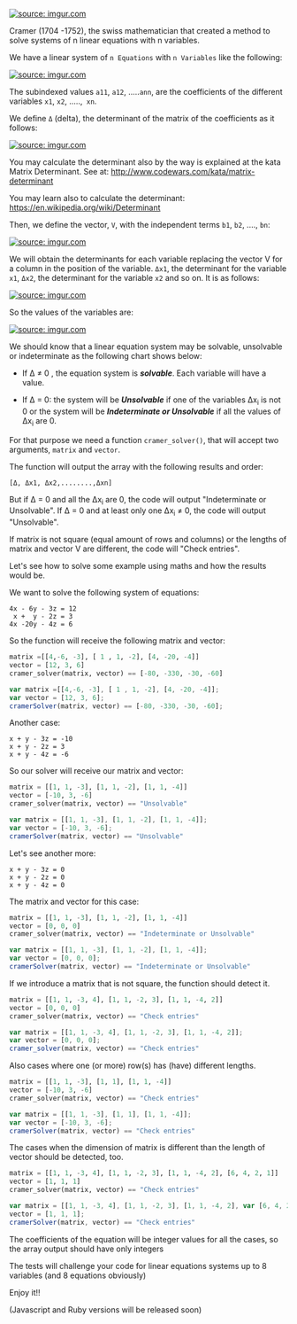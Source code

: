 <a href="https://imgur.com/Z7HiIU4"><img src="https://i.imgur.com/Z7HiIU4.jpg?1" title="source: imgur.com" /></a>

Cramer (1704 -1752), the swiss mathematician that created a method to solve systems of n linear equations with n variables.

We have a linear system of ```n Equations``` with ```n Variables``` like the following:

<a href="https://imgur.com/IK2keV7"><img src="https://i.imgur.com/IK2keV7.jpg?1" title="source: imgur.com" /></a>

The subindexed values ```a11```, ```a12```, .....```ann```,  are the coefficients of the different variables ```x1```, ```x2```, .....,``` xn```.

We define  ```Δ``` (delta), the determinant of the matrix of the coefficients as it follows:

<a href="https://imgur.com/zvVIYVB"><img src="https://i.imgur.com/zvVIYVB.png?1" title="source: imgur.com" /></a>


You may calculate the determinant also by the way is explained at the kata Matrix Determinant. See at: http://www.codewars.com/kata/matrix-determinant

You may learn also to calculate the determinant: https://en.wikipedia.org/wiki/Determinant

Then, we define the vector, ```V```, with the independent terms ```b1```, ```b2```, ...., ```bn```:

<a href="https://imgur.com/m6m20id"><img src="https://i.imgur.com/m6m20id.png?1" title="source: imgur.com" /></a>

We will obtain the determinants for each variable replacing the vector V for a column in the position of the variable. ```Δx1```, the determinant for the variable ```x1```, ```Δx2```, the determinant for the variable ```x2``` and so on. It is as follows:

<a href="https://imgur.com/GaEIFJV"><img src="https://i.imgur.com/GaEIFJV.png?1" title="source: imgur.com" /></a>

So the values of the variables are:

<a href="https://imgur.com/GMANk3Y"><img src="https://i.imgur.com/GMANk3Y.png?1" title="source: imgur.com" /></a>

We should know that a linear equation system may be solvable, unsolvable or indeterminate as the following chart shows below:

* If Δ ≠ 0 , the equation system is ***solvable***. Each 
  variable will have a value.
  
* If Δ = 0: the system will be ***Unsolvable*** if one of the variables Δx<sub>i</sub> is not 0 or the system will be ***Indeterminate or Unsolvable*** if all the values of Δx<sub>i</sub> are 0.

For that purpose we need a function ```cramer_solver()```, that will accept two arguments, ```matrix``` and ```vector```.


The function will output the array with the following results and order:
```
[Δ, Δx1, Δx2,........,Δxn]
```
But if Δ = 0 and all the Δx<sub>i</sub> are 0, the code will output "Indeterminate or Unsolvable".
If Δ = 0 and at least only one Δx<sub>i</sub> ≠ 0, the code will output "Unsolvable".

If matrix is not square (equal amount of rows and columns) or the lengths of matrix and vector V are different, the code will "Check entries".

Let's see how to solve some example using maths and how the results would be.

We want to solve the following system of equations:
```
4x - 6y - 3z = 12
 x +  y - 2z = 3
4x -20y - 4z = 6
```
So the function will receive the following matrix and vector:

```python
matrix =[[4,-6, -3], [ 1 , 1, -2], [4, -20, -4]]
vector = [12, 3, 6]
cramer_solver(matrix, vector) == [-80, -330, -30, -60]
```

```js
var matrix =[[4,-6, -3], [ 1 , 1, -2], [4, -20, -4]];
var vector = [12, 3, 6];
cramerSolver(matrix, vector) == [-80, -330, -30, -60];
```
Another case:

```
x + y - 3z = -10
x + y - 2z = 3
x + y - 4z = -6
```
So our solver will receive our matrix and vector:
```python
matrix = [[1, 1, -3], [1, 1, -2], [1, 1, -4]]
vector = [-10, 3, -6]
cramer_solver(matrix, vector) == "Unsolvable"
```

```js
var matrix = [[1, 1, -3], [1, 1, -2], [1, 1, -4]];
var vector = [-10, 3, -6];
cramerSolver(matrix, vector) == "Unsolvable"
```
Let's see another more:

```
x + y - 3z = 0
x + y - 2z = 0
x + y - 4z = 0
```

The matrix and vector for this case:

```python
matrix = [[1, 1, -3], [1, 1, -2], [1, 1, -4]]
vector = [0, 0, 0]
cramer_solver(matrix, vector) == "Indeterminate or Unsolvable"
```
```js
var matrix = [[1, 1, -3], [1, 1, -2], [1, 1, -4]];
var vector = [0, 0, 0];
cramerSolver(matrix, vector) == "Indeterminate or Unsolvable"
```

If we introduce a matrix that is not square, the function should detect it.
```python
matrix = [[1, 1, -3, 4], [1, 1, -2, 3], [1, 1, -4, 2]]
vector = [0, 0, 0]
cramer_solver(matrix, vector) == "Check entries"
```
```js
var matrix = [[1, 1, -3, 4], [1, 1, -2, 3], [1, 1, -4, 2]];
var vector = [0, 0, 0];
cramer_solver(matrix, vector) == "Check entries"
```

Also cases where one (or more) row(s) has (have) different lengths.
```python
matrix = [[1, 1, -3], [1, 1], [1, 1, -4]]
vector = [-10, 3, -6]
cramer_solver(matrix, vector) == "Check entries"
```
```js
var matrix = [[1, 1, -3], [1, 1], [1, 1, -4]];
var vector = [-10, 3, -6];
cramerSolver(matrix, vector) == "Check entries"
```

The cases when the dimension of matrix is different than the length of vector should be detected, too.

```python
matrix = [[1, 1, -3, 4], [1, 1, -2, 3], [1, 1, -4, 2], [6, 4, 2, 1]]
vector = [1, 1, 1]
cramer_solver(matrix, vector) == "Check entries"
```
```js
var matrix = [[1, 1, -3, 4], [1, 1, -2, 3], [1, 1, -4, 2], var [6, 4, 2, 1]];
vector = [1, 1, 1];
cramerSolver(matrix, vector) == "Check entries"
```

The coefficients of the equation will be integer values for all the cases, so the array output should have only integers

The tests will challenge your code for linear equations systems up to 8 variables (and 8 equations obviously)

Enjoy it!!

(Javascript and Ruby versions will be released soon)